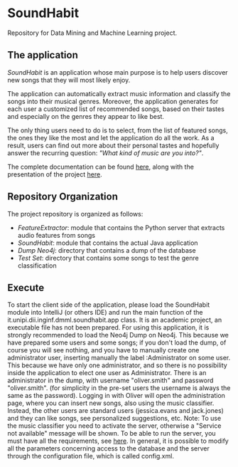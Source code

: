 # SoundHabit
Repository for Data Mining and Machine Learning project.

## The application
*SoundHabit* is an application whose main purpose is to help users discover new songs that they will most likely enjoy.

The application can automatically extract music information and classify the songs into their musical genres. Moreover, the application generates for each user a customized list of recommended songs, based on their tastes and especially on the genres they appear to like best.

The only thing users need to do is to select, from the list of featured songs, the ones they like the most and let the application do all the work. As a result, users can find out more about their personal tastes and hopefully answer the recurring question: *"What kind of music are you into?"*.

The complete documentation can be found [here](https://github.com/danielecioffo/SoundHabit/blob/main/SoundHabit%20documentation.pdf), along with the presentation of the project [here](https://github.com/danielecioffo/SoundHabit/blob/main/SoundHabit%20Presentation.pdf).

## Repository Organization
The project repository is organized as follows:
* *FeatureExtractor*: module that contains the Python server that extracts audio features from songs
* *SoundHabit*: module that contains the actual Java application
* *Dump Neo4j*: directory that contains a dump of the database
* *Test Set*: directory that contains some songs to test the genre classification

## Execute
To start the client side of the application, please load the SoundHabit module into IntelliJ (or others IDE) and run the main function of the it.unipi.dii.inginf.dmml.soundhabit.app class. It is an academic project, an executable file has not been prepared.
For using this application, it is strongly recommended to load the Neo4j Dump on Neo4j. This because we have prepared some users and some songs; if you don't load the dump, of course you will see nothing, and you have to manually create one administrator user, inserting manually the label :Administrator on some user. This because we have only one administrator, and so there is no possibility inside the application to elect one user as Administrator.
There is an administrator in the dump, with username "oliver.smith" and password "oliver.smith". (for simplicity in the pre-set users the username is always the same as the password).
Logging in with Oliver will open the administration page, where you can insert new songs, also using the music classifier. Instead, the other users are standard users (jessica.evans and jack.jones) and they can like songs, see personalized suggestions, etc.
Note: To use the music classifier you need to activate the server, otherwise a "Service not available" message will be shown. To be able to run the server, you must have all the requirements, see [here](https://github.com/danielecioffo/SoundHabit/blob/main/FeatureExtractor/Requirements.txt).
In general, it is possible to modify all the parameters concerning access to the database and the server through the configuration file, which is called config.xml.
